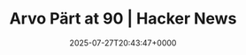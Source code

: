 ---
title: Arvo Pärt at 90 | Hacker News
slug: 20250727T204347
date: 2025-07-27T20:43:47+0000
params:
  url: https://news.ycombinator.com/item?id=44696894
tags:
- music
- to-read
---